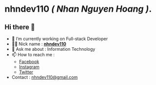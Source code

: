 # **nhndev110** _( Nhan Nguyen Hoang )_.

## Hi there 👋

-   🔭 I’m currently working on Full-stack Developer
-   👨‍💻 Nick name : [**nhndev110**](https://github.com/nhndev110)
-   💬 Ask me about : Information Technology
-   📫 How to reach me :
    -   [Facebook](https://www.facebook.com/nhndev110/)
    -   [Instagram](https://www.instagram.com/nhndev110)
    -   [Twitter](https://twitter.com/nhndev110)
-   Contact : nhndev110@gmail.com
